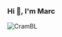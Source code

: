 ### Hi 👋, I'm Marc
<p align="left"><img src="https://github-readme-stats.vercel.app/api/top-langs?username=CramBL&show_icons=true&locale=en&layout=compact&hide=verilog,tcl" alt="CramBL" /></p>

